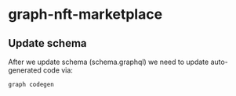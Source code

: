 # graph-nft-marketplace

## Update schema

After we update schema (schema.graphql) we need to update auto-generated code via:

```sh
graph codegen
```
